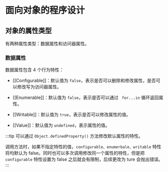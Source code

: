 # 面向对象的程序设计

## 对象的属性类型

有两种属性类型：数据属性和访问器属性。

### 数据属性

数据属性包含 4 个行为特性：

- [[Configurable]]：默认值为 `false`，表示是否可以删除和修改属性，是否可以修改写为访问器属性。

- [[Enumerable]]：默认值为 `false`，表示是否可以通过 ` for...in` 循环返回属性。

- [[Writable]]：默认值为 `true`，表示是否可以修改属性的值。

- [[Value]]：默认值为 `undefined`，表示属性的值。

:::tip
可以通过 `Object.definedProperty()` 方法修改默认属性的特性。

调用方法时，如果不指定特性的值，`configurable、enumerbale、writable` 特性将均默认为 false。同时也可以多次调用修改同一个属性的特性，但是把 `configurable` 特性设置为 false 之后就会有限制，后续更改为 ture 会抛出错误。
:::
